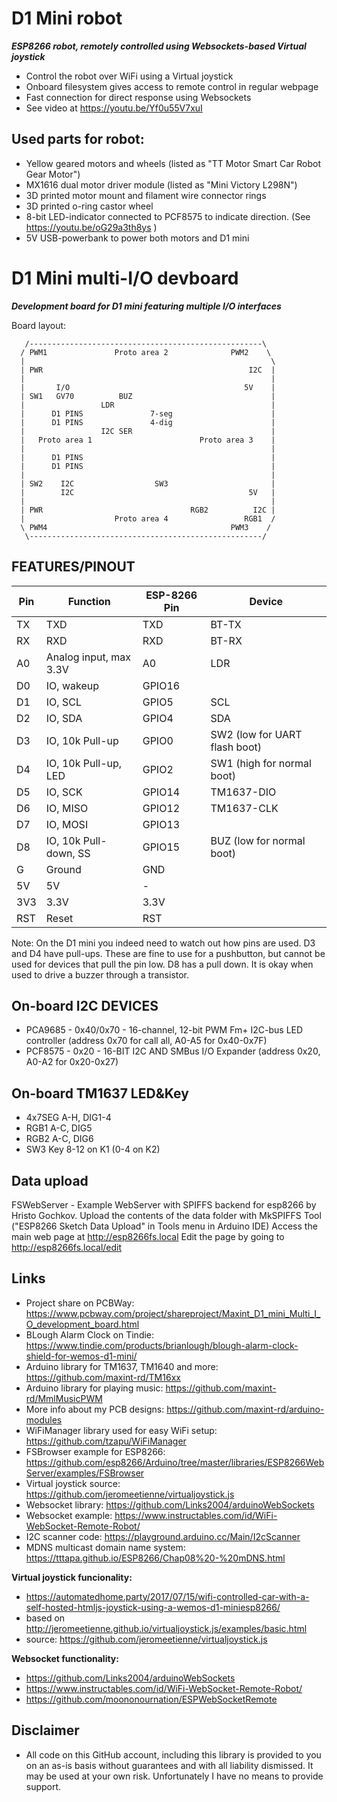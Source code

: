 # D1 Mini robot
***ESP8266 robot, remotely controlled using Websockets-based Virtual joystick*** 
- Control the robot over WiFi using a Virtual joystick
- Onboard filesystem gives access to remote control in regular webpage
- Fast connection for direct response using Websockets
- See video at https://youtu.be/Yf0u55V7xuI

## Used parts for robot:
 - Yellow geared motors and wheels (listed as "TT Motor Smart Car Robot Gear Motor")
 - MX1616 dual motor driver module (listed as "Mini Victory L298N")
 - 3D printed motor mount and filament wire connector rings
 - 3D printed o-ring castor wheel 
 - 8-bit LED-indicator connected to PCF8575 to indicate direction. (See https://youtu.be/oG29a3th8ys )
 - 5V USB-powerbank to power both motors and D1 mini

# D1 Mini multi-I/O devboard
***Development board for D1 mini featuring multiple I/O interfaces***
 
Board layout:
```
   /----------------------------------------------------\
  / PWM1               Proto area 2              PWM2    \
  |                                                       \
  | PWR                                              I2C  |
  |                                                       |
  |       I/O                                       5V    |
  | SW1   GV70          BUZ                               | 
  |                 LDR                                   |
  |      D1 PINS               7-seg                      |
  |      D1 PINS               4-dig                      |
  |                 I2C SER                               |
  |   Proto area 1                        Proto area 3    |
  |                                                       |
  |      D1 PINS                                          |
  |      D1 PINS                                          |
  |                                                       |
  | SW2    I2C                  SW3                       |
  |        I2C                                       5V   |
  |                                                       |
  | PWR                                 RGB2          I2C |
  |                    Proto area 4                 RGB1  /
  \ PWM4                                         PWM3    / 
   \----------------------------------------------------/
```

## FEATURES/PINOUT
 
 Pin | Function                | ESP-8266 Pin | Device
 --- | ----------------------- | ------------ | ------
 TX  | TXD                     | TXD          | BT-TX
 RX  | RXD                     | RXD          | BT-RX
 A0  | Analog input, max 3.3V  | A0           | LDR
 D0  | IO, wakeup              | GPIO16       | 
 D1  | IO, SCL                 | GPIO5        | SCL
 D2  | IO, SDA                 | GPIO4        | SDA
 D3  | IO, 10k Pull-up         | GPIO0        | SW2 (low for UART flash boot)
 D4  | IO, 10k Pull-up, LED    | GPIO2        | SW1 (high for normal boot)
 D5  | IO, SCK                 | GPIO14       | TM1637-DIO
 D6  | IO, MISO                | GPIO12       | TM1637-CLK
 D7  | IO, MOSI                | GPIO13       |
 D8  | IO, 10k Pull-down, SS   | GPIO15       | BUZ (low for normal boot)
 G   | Ground                  | GND          | 
 5V  | 5V                      | -            | 
 3V3 | 3.3V                    | 3.3V         | 
 RST | Reset                   | RST          | 
 
Note: On the D1 mini you indeed need to watch out how pins are used.
D3 and D4 have pull-ups. These are fine to use for a pushbutton, but cannot be used for devices
that pull the pin low. D8 has a pull down. It is okay when used to drive a buzzer through a transistor.
       
## On-board I2C DEVICES
- PCA9685 - 0x40/0x70 - 16-channel, 12-bit PWM Fm+ I2C-bus LED controller (address 0x70 for call all, A0-A5 for 0x40-0x7F)
- PCF8575 - 0x20 - 16-BIT I2C AND SMBus I/O Expander (address 0x20, A0-A2 for 0x20-0x27)
 
## On-board TM1637 LED&Key
- 4x7SEG A-H, DIG1-4
- RGB1 A-C, DIG5
- RGB2 A-C, DIG6
- SW3 Key 8-12 on K1 (0-4 on K2)

## Data upload
FSWebServer - Example WebServer with SPIFFS backend for esp8266 by Hristo Gochkov. 
Upload the contents of the data folder with MkSPIFFS Tool ("ESP8266 Sketch Data Upload" in Tools menu in Arduino IDE)
Access the main web page at http://esp8266fs.local
Edit the page by going to http://esp8266fs.local/edit

## Links
-   Project share on PCBWay: https://www.pcbway.com/project/shareproject/Maxint_D1_mini_Multi_I_O_development_board.html
-   BLough Alarm Clock on Tindie: https://www.tindie.com/products/brianlough/blough-alarm-clock-shield-for-wemos-d1-mini/
-   Arduino library for TM1637, TM1640 and more: https://github.com/maxint-rd/TM16xx
-   Arduino library for playing music: https://github.com/maxint-rd/MmlMusicPWM
-   More info about my PCB designs: https://github.com/maxint-rd/arduino-modules
-   WiFiManager library used for easy WiFi setup: https://github.com/tzapu/WiFiManager
-   FSBrowser example for ESP8266: https://github.com/esp8266/Arduino/tree/master/libraries/ESP8266WebServer/examples/FSBrowser
-   Virtual joystick source: https://github.com/jeromeetienne/virtualjoystick.js
-   Websocket library: https://github.com/Links2004/arduinoWebSockets
-   Websocket example: https://www.instructables.com/id/WiFi-WebSocket-Remote-Robot/
-   I2C scanner code: https://playground.arduino.cc/Main/I2cScanner
-   MDNS multicast domain name system: https://tttapa.github.io/ESP8266/Chap08%20-%20mDNS.html
 
**Virtual joystick funcionality:**
 -    https://automatedhome.party/2017/07/15/wifi-controlled-car-with-a-self-hosted-htmljs-joystick-using-a-wemos-d1-miniesp8266/
 -    based on http://jeromeetienne.github.io/virtualjoystick.js/examples/basic.html
 -    source: https://github.com/jeromeetienne/virtualjoystick.js
 
**Websocket functionality:**
 -    https://github.com/Links2004/arduinoWebSockets
 -    https://www.instructables.com/id/WiFi-WebSocket-Remote-Robot/
 -    https://github.com/moononournation/ESPWebSocketRemote

## Disclaimer
- All code on this GitHub account, including this library is provided to you on an as-is basis without guarantees and with all liability dismissed. It may be used at your own risk. Unfortunately I have no means to provide support.

